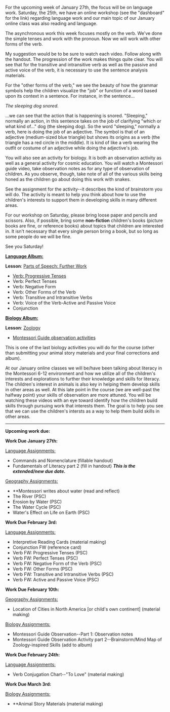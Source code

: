
For the upcoming week of January 27th, the focus will be on language work. Saturday, the 25th, we have an online workshop (see the "dashboard" for the link) regarding language work and our main topic of our January online class was also reading and language. 

The asynchronous work this week focuses mostly on the verb. We've done the simple tenses and work with the pronoun. Now we will work with other forms of the verb.

My suggestion would be to be sure to watch each video. Follow along with the handout. The progression of the work makes things quite clear. You will see that for the transitive and intransitive verb as well as the passive and active voice of the verb, it is necessary to use the sentence analysis materials. 

For the "other forms of the verb," we see the beauty of how the grammar symbols help the children visualize the "job" or function of a word based upon its context in a sentence. For instance, in the sentence...

_The sleeping dog snored._ 

...we can see that the action that is happening is snored. "Sleeping," normally an action, in this sentence takes on the job of clarifying "which or what kind of..." dog (the sleeping dog). So the word "sleeping," normally a verb, here is doing the job of an adjective. The symbol is that of an adjective (medium-sized blue triangle) but shows its origins as a verb (the triangle has a red circle in the middle). It is kind of like a verb wearing the outfit or costume of an adjective while doing the adjective's job. 

You will also see an activity for biology. It is both an observation activity as well as a general activity for cosmic education. You will watch a Montessori guide video, take observation notes as for any type of observation of children. As you observe, though, take note of all of the various skills being honed as the children go about doing this work with snakes. 

See the assignment for the activity--it describes the kind of brainstorm you will do. The activity is meant to help you think about how to use the children's interests to support them in developing skills in many different areas.

For our workshop on Saturday, please bring loose paper and pencils and scissors. Also, if possible, bring some **non-fiction** children's books (picture books are fine, or reference books) about topics that children are interested in. It isn't necessary that every single person bring a book, but so long as some people do we will be fine. 

See you Saturday!

[**Language Album:**](https://montessorinorthwest.populiweb.com/router/courseofferings/10738323/lessons/index)

**Lesson**: [Parts of Speech: Further Work](https://montessorinorthwest.populiweb.com/router/courseofferings/10738323/lessons/12679998/show)

- [Verb: Progressive Tenses](https://montessorinorthwest.populiweb.com/router/courseofferings/10738323/lessons/12679998/pages/13278732/show)
- Verb: Perfect Tenses
- Verb: Negative Form
- Verb: Other Forms of the Verb
- Verb: Transitive and Intransitive Verbs
- Verb: Voice of the Verb-Active and Passive Voice
- Conjunction

[**Biology Album:**](https://montessorinorthwest.populiweb.com/router/courseofferings/10738319/lessons/index)

**Lesson**: [Zoology](https://montessorinorthwest.populiweb.com/router/courseofferings/10738319/lessons/12679927/show)

- [Montessori Guide observation activities](https://montessorinorthwest.populiweb.com/router/courseofferings/10738319/lessons/12679927/pages/13277663/show)

This is one of the last biology activities you will do for the course (other than submitting your animal story materials and your final corrections and album).

At our January online classes we will be/have been talking about literacy in the Montessori 6-12 environment and how we utilize all of the children's interests and explorations to further their knowledge and skills for literacy. The children's interest in animals is also key in helping them develop skills in other areas as well. At this late point in the course (we are well-past the halfway point) your skills of observation are more attuned. You will be watching these videos with an eye toward identify how the children build skills through pursuing work that interests them. The goal is to help you see that we can use the children's intersts as a way to help them build skills in other areas. 

__________________________________________________

**Upcoming work due:**

**Work Due January 27th:**

[Language Assignments:](https://montessorinorthwest.populiweb.com/router/courseofferings/10738323/assignments/index)

- Commands and Nomenclature (fillable handout)
- Fundamentals of Literacy part 2 (fill in handout) **_This is the extended/new due date._**

[Geography Assignments:](https://montessorinorthwest.populiweb.com/router/courseofferings/10738320/assignments/index)

- **Montessori writes about water (read and reflect)
- The River (PSC)
- Erosion by Water (PSC)
- The Water Cycle (PSC)
- Water's Effect on Life on Earth (PSC)

**Work Due February 3rd:**

[Language Assignments:](https://montessorinorthwest.populiweb.com/router/courseofferings/10738323/assignments/index)

- Interpretive Reading Cards (material making)
- Conjunction FW (reference card)
- Verb FW: Progressive Tenses (PSC)
- Verb FW: Perfect Tenses (PSC)
- Verb FW: Negative Form of the Verb (PSC)
- Verb FW: Other Forms (PSC)
- Verb FW: Transitive and Intransitive Verbs (PSC)
- Verb FW: Active and Passive Voice (PSC)

**Work Due February 10th:**

[Geography Assignments:](https://montessorinorthwest.populiweb.com/router/courseofferings/10738320/assignments/index)

- Location of Cities in North America [or child's own continent] (material making)

[Biology Assignments:](https://montessorinorthwest.populiweb.com/router/courseofferings/10738319/assignments/index)

- Montessori Guide Observation--Part 1: Observation notes
- Montessori Guide Observation Activity part 2--Brainstorm/Mind Map of Zoology-inspired Skills (add to album)

**Work Due February 24th:**

[Language Assignments:](https://montessorinorthwest.populiweb.com/router/courseofferings/10738323/assignments/index)

- Verb Conjugation Chart--"To Love" (material making)

**Work Due March 3rd:**

[Biology Assignments:](https://montessorinorthwest.populiweb.com/router/courseofferings/10738319/assignments/index)

- **Animal Story Materials (material making)
